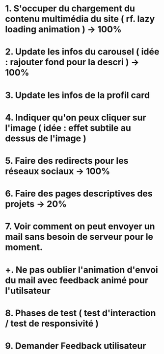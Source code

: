 # 1. S'occuper du chargement du contenu multimédia du site ( rf. lazy loading animation ) -> 100%
# 2. Update les infos du carousel ( idée : rajouter fond pour la descri ) -> 100%
# 3. Update les infos de la profil card
# 4. Indiquer qu'on peux cliquer sur l'image ( idée : effet subtile au dessus de l'image ) 
# 5. Faire des redirects pour les réseaux sociaux -> 100%
# 6. Faire des pages descriptives des projets -> 20%
# 7. Voir comment on peut envoyer un mail sans besoin de serveur pour le moment.
# +. Ne pas oublier l'animation d'envoi du mail avec feedback animé pour l'utilsateur
# 8. Phases de test ( test d'interaction / test de responsivité )
# 9. Demander Feedback utilisateur
